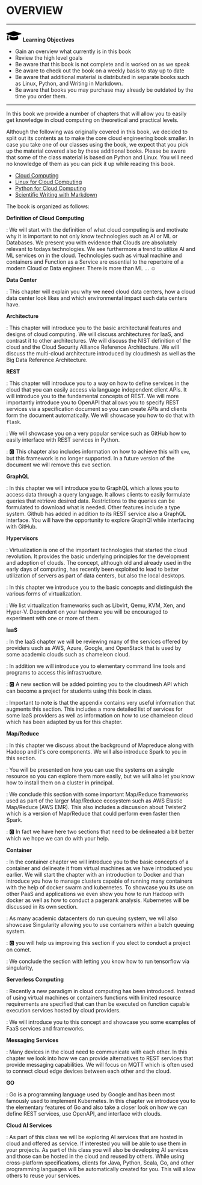 # OVERVIEW


---

![](images/learning.png) **Learning Objectives**

* Gain an overview what currently is in this book
* Review the high level goals
* Be aware that this book is not complete and is worked on as we speak
* Be aware to check out the book on a weekly basis to stay up to date
* Be aware that additional material is distributed in separate books 
  such as Linux, Python, and Writing in Markdown.
* Be aware that books you may purchase may already be outdated by the 
  time you order them.

---



In this book we provide a number of chapters that will allow you to
easily get knowledge in cloud computing on theoretical and practical
levels.

Although the following was originally covered in this book, we decided
to split out its contents as to make the core cloud engineering book
smaller. In case you take one of our classes using the book, we expect
that you pick up the material covered also by these additional books.
Please be aware that some of the class material is based on Python and
Linux. You will need no knowledge of them as you can pick it up while
reading this book.

* [Cloud Computing](https://laszewski.github.io/book/cloud/)
* [Linux for Cloud Computing](https://laszewski.github.io/book/linux/)
* [Python for Cloud Computing](https://laszewski.github.io/book/python/)
* [Scientific Writing with Markdown](https://laszewski.github.io/book/writing/)

The book is organized as follows:

**Definition of Cloud Computing**

: We will start with the definition of what cloud computing is and
  motivate why it is important to not only know technologies such as
  AI or ML or Databases. We present you with evidence that Clouds are
  absolutely relevant to todays technologies. We see furthermore a
  trend to utilize AI and ML services on in the cloud. Technologies
  such as virtual machine and containers and Function as a Service are
  essential to the repertoire of a modern Cloud or Data
  engineer. There is more than ML ... :relaxed:


**Data Center**

: This chapter will explain you why we need cloud
  data centers, how a cloud data center look likes and which environmental
  impact such data centers have.

**Architecture**

: This chapter will introduce you to the basic architectural features
  and designs of cloud computing. We will discuss architectures for
  IaaS, and contrast it to other architectures. We will discuss the
  NIST definition of the cloud and the Cloud Security Alliance
  Reference Architecture. We will discuss the multi-cloud architecture
  introduced by cloudmesh as well as the Big Data Reference
  Architecture.

**REST**

: This chapter will introduce you to a way on how to define services
  in the cloud that you can easily access via language independent
  client APIs. It will introduce you to the fundamental concepts of
  REST. We will more importantly introduce you to OpenAPI that allows
  you to specify REST services via a specification document so you can
  create APIs and clients form the document automatically. We will
  showcase you how to do that with `flask`.

: We will showcase you on a very popular service such as GitHub how to
  easily interface with REST services in Python.

: :o2: This chapter also includes information on how to achieve this with
  `eve`, but this framework is no longer supported. In a future
  version of the document we will remove this eve section.

**GraphQL**

: In this chapter we will introduce you to GraphQL which allows you to
  access data through a query language. It allows clients to easily
  formulate queries that retrieve desired data. Restrictions to the
  queries can be formulated to download what is needed. Other features
  include a type system. Github has added in addition to its REST service
  also a GraphQL interface. You will have the opportunity to explore
  GraphQl while interfacing with GitHub.

**Hypervisors**

: Virtualization is one of the important technologies that started the
  cloud revolution. It provides the basic underlying principles for
  the development and adoption of clouds. The concept, although old
  and already used in the early days of computing, has recently been
  exploited to lead to better utilization of servers as part of data
  centers, but also the local desktops.

: In this chapter we introduce you to the basic concepts and distinguish
  the various forms of virtualization.

: We list virtualization frameworks such as Libvirt, Qemu, KVM, Xen,
  and Hyper-V. Dependent on your hardware you will be encouraged to
  experiment with one or more of them.

**IaaS**

: In the IaaS chapter we will be reviewing many of the services
  offered by providers usch as AWS, Azure, Google, and OpenStack that
  is used by some academic clouds such as chameleon cloud.

: In addition we will introduce you to elementary command line tools and
  programs to access this infrastructure.

: :o2: A new section will be added pointing you to the cloudmesh API
  which can become a project for students using this book in
  class.

: Important to note is that the appendix contains very useful
  information that augments this section. This includes a more detailed
  list of services for some IaaS providers as well as information on
  how to use chameleon cloud which has been adapted by us for this
  chapter.


**Map/Reduce**

: In this chapter we discuss about the background of Mapreduce along
  with Hadoop and it's core components. We will also introduce Spark to
  you in this section.

: You will be presented on how you can use the systems on a single
  resource so you can explore them more easily, but we will also let
  you know how to install them on a cluster in principal.

: We conclude this section with some important Map/Reduce frameworks
  used as part of the larger Map/Reduce ecosystem such as AWS Elastic
  Map/Reduce (AWS EMR). This also includes a discussion about Twister2
  which is a version of Map/Reduce that could perform even faster then
  Spark.

: :o2: In fact we have here two sections that need to be delineated a bit
  better which we hope we can do with your help.

**Container**

: In the container chapter we will introduce you to the basic concepts
  of a container and delineate it from virtual machines as we have
  introduced you earlier. We will start the chapter with an
  introduction to Docker and than introduce you how to manage clusters
  capable of running many containers with the help of docker swarm and
  kubernetes.  To showcase you its use on other PaaS and applications
  we even show you how to run Hadoop with docker as well as how to
  conduct a pagerank analysis.  Kubernetes will be discussed in its
  own section.

: As many academic datacenters do run queuing system, we will also
  showcase Singularity allowing you to use containers within a batch
  queuing system.

: :o2: you will help us improving this section if you elect to conduct
  a project on comet.

: We conclude the section with letting you know how to run tensorflow
  via singularity,

**Serverless Computing**

: Recently a new paradigm in cloud computing has been introduced. Instead
  of using virtual machines or containers functions with limited resource
  requirements are specified that can than be executed on function capable
  execution services hosted by cloud providers.

: We will introduce you to this concept and showcase you some examples of
  FaaS services and frameworks.

**Messaging Services**

: Many devices in the cloud need to communicate with each other. In this
  chapter we look into how we can provide alternatives to REST services
  that provide messaging capabilities. We will focus on MQTT which is
  often used to connect cloud edge devices between each other and the cloud.

**GO**

: Go is a programming language used by Google and has been most famously
  used to implement Kubernetes. In this chapter we introduce you to the
  elementary features of Go and also take a closer look on how we can
  define REST services, use OpenAPI, and interface with clouds.

**Cloud AI Services**

: As part of this class we will be exploring AI services 
  that are hosted in cloud and offered as service. If interested you 
  will be able  to use them in your projects. As part of this class 
  you will also be developing AI services and those can be hosted 
  in the cloud and reused by others.
  While using cross-platform specifications, clients for Java, Python,
  Scala, Go, and other programming languages will be automatically created
  for you. This will allow others to reuse your services.
